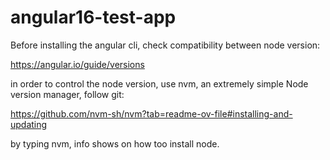 # angular16-test-app

Before installing the angular cli, check compatibility between node version:

https://angular.io/guide/versions

in order to control the node version, use nvm, an extremely simple Node version manager, follow git:

https://github.com/nvm-sh/nvm?tab=readme-ov-file#installing-and-updating

by typing nvm, info shows on how too install node.
